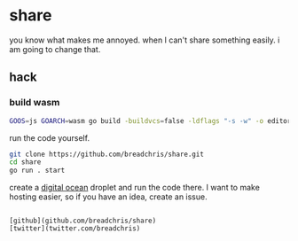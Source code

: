 # share
you know what makes me annoyed. when I can't share something easily. i am going to change that.

## hack

### build wasm
```bash
GOOS=js GOARCH=wasm go build -buildvcs=false -ldflags "-s -w" -o editor/web/public/wasm/analyzer@v1.wasm ./editor/wasm/analyzer/webworker.go
```

run the code yourself.

```bash
git clone https://github.com/breadchris/share.git
cd share
go run . start
```

create a [digital ocean](https://www.digitalocean.com/) droplet and run the code there.
I want to make hosting easier, so if you have an idea, create an issue.
```

[github](github.com/breadchris/share)
[twitter](twitter.com/breadchris)
